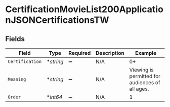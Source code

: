 # CertificationMovieList200ApplicationJSONCertificationsTW


## Fields

| Field                                           | Type                                            | Required                                        | Description                                     | Example                                         |
| ----------------------------------------------- | ----------------------------------------------- | ----------------------------------------------- | ----------------------------------------------- | ----------------------------------------------- |
| `Certification`                                 | **string*                                       | :heavy_minus_sign:                              | N/A                                             | 0+                                              |
| `Meaning`                                       | **string*                                       | :heavy_minus_sign:                              | N/A                                             | Viewing is permitted for audiences of all ages. |
| `Order`                                         | **int64*                                        | :heavy_minus_sign:                              | N/A                                             | 1                                               |